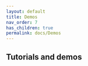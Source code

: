 ```yaml
---
layout: default
title: Demos
nav_order: 7
has_children: true
permalink: docs/Demos
---
```


## Tutorials and demos
